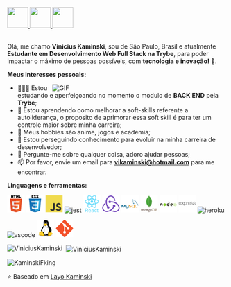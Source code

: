 <a href="https://github.com/KaminskiFking" target="_blank">
  <img src="https://cdn.iconscout.com/icon/free/png-256/github-108-438008.png" width="48px" height="48px">
</a> 
<a href="https://www.instagram.com/viniciuskaminski_/" target="_blank">
  <img src="https://cdn.icon-icons.com/icons2/1211/PNG/512/1491579602-yumminkysocialmedia36_83067.png" width="48px" height="48px">
</a> 
<a href="https://www.linkedin.com/in/vinicius-kaminski63102b209/" target="_blank">
  <img src="https://i.ibb.co/Kx2GSrT/linkedin.png" width="48px" height="48px">
</a>

<br />
<br />

Olá, me chamo **Vinicius Kaminski**, sou de São Paulo, Brasil e atualmente **Estudante em Desenvolvimento Web Full Stack na Trybe**, para poder impactar o máximo de pessoas possíveis, com **tecnologia e inovação!** 🚀.

**Meus interesses pessoais:**

  <img align="right" alt="GIF" src="https://i.pinimg.com/originals/e4/26/70/e426702edf874b181aced1e2fa5c6cde.gif" width="400px" />

- 👨🏽‍💻 Estou estudando e aperfeiçoando no momento o modulo de **BACK END** pela **Trybe**;
- 🌱 Estou aprendendo como melhorar a soft-skills referente a autoliderança, o proposito de aprimorar essa soft skill é para ter um controle maior sobre minha carreira;
- 🤔 Meus hobbies são anime, jogos e academia;
- 💼 Estou perseguindo conhecimento para evoluir na minha carreira de desenvolvedor;
- 💬 Pergunte-me sobre qualquer coisa, adoro ajudar pessoas;
- 📫 Por favor, envie um email para **vikaminski@hotmail.com** para me encontrar.

**Linguagens e ferramentas:**  

<p align="left">
  <img src="https://raw.githubusercontent.com/devicons/devicon/master/icons/html5/html5-original-wordmark.svg" alt="html5" width="40" height="40"/> 
  <img src="https://raw.githubusercontent.com/devicons/devicon/master/icons/css3/css3-original-wordmark.svg" alt="css3" width="40" height="40"/> 
  <img src="https://raw.githubusercontent.com/devicons/devicon/master/icons/javascript/javascript-original.svg" alt="javascript" width="40" height="40"/> 
  <img src="https://www.learnstorybook.com/intro-to-storybook/logo-jest.png" alt="jest" width="40" height="40" />
  <img src="https://raw.githubusercontent.com/devicons/devicon/master/icons/react/react-original-wordmark.svg" alt="react" width="40" height="40"/>
  <img src="https://raw.githubusercontent.com/devicons/devicon/master/icons/redux/redux-original.svg" alt="redux" width="40" height="40"/>
  <img src="https://raw.githubusercontent.com/devicons/devicon/master/icons/mysql/mysql-original-wordmark.svg" alt="mysql" width="40" height="40"/>
  <img src="https://raw.githubusercontent.com/devicons/devicon/master/icons/mongodb/mongodb-original-wordmark.svg" alt="mongodb" width="40" height="40"/>
  <img src="https://raw.githubusercontent.com/devicons/devicon/master/icons/nodejs/nodejs-original-wordmark.svg" alt="nodejs" width="40" height="40"/> 
  <img src="https://raw.githubusercontent.com/devicons/devicon/master/icons/express/express-original-wordmark.svg" alt="express" width="40" height="40"/>
  <!-- <img src="https://cdn.jsdelivr.net/gh/devicons/devicon/icons/socketio/socketio-original-wordmark.svg" alt="socketio" width="40" height="40"/> -->
  <!-- <img src="https://cdn.jsdelivr.net/gh/devicons/devicon/icons/heroku/heroku-plain-wordmark.svg" alt="heroku" width="40" height="40"/>  -->
  <img src="https://cdn.jsdelivr.net/gh/devicons/devicon/icons/docker/docker-original-wordmark.svg" alt="heroku" width="40" height="40"/> 
</p>
<p>
  <img src="https://cdn.jsdelivr.net/gh/devicons/devicon/icons/vscode/vscode-original-wordmark.svg" alt="vscode" width="40" height="40" />
  <img src="https://raw.githubusercontent.com/devicons/devicon/master/icons/linux/linux-original.svg" alt="linux" width="40" height="40" />
  <img src="https://raw.githubusercontent.com/devicons/devicon/master/icons/git/git-original.svg" alt="git" width="40" height="40"/> 
</p>

<p>
    <img align="left" src="https://github-readme-stats.vercel.app/api/top-langs/?username=KaminskiFking&layout=compact&theme=dracula" alt="ViniciusKaminski" />
</p>
<p>&nbsp;
    <img align="center" src="https://github-readme-stats.vercel.app/api?username=KaminskiFking&show_icons=true&theme=dracula" alt="ViniciusKaminski" />
</p>

<p align="left"> <img src="https://komarev.com/ghpvc/?username=KaminskiFking" alt="KaminskiFking" /> </p>

⭐️ Baseado em [Layo Kaminski](https://github.com/layokaminski)
